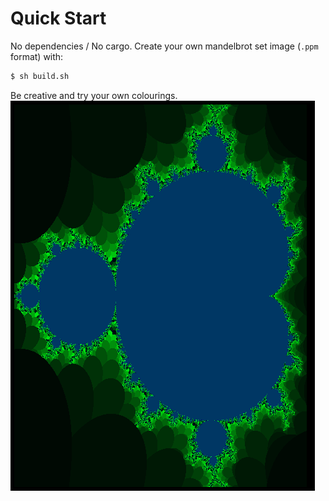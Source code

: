 # Quick Start
No dependencies / No cargo.
Create your own mandelbrot set image (```.ppm``` format) with:
```bash
$ sh build.sh
```
Be creative and try your own colourings.
![mandelbrot](sample.png)
